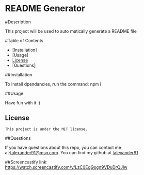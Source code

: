 # README Generator

  #Description

  This project will be used to auto matically generate a README file

  #Table of Contents

  - [Installation]
  - [Usage]
  - [License](#license)
  - [Questions]

  ##Installation

  To Install dpendancies, run the command: npm i

  ##Usage

  Have fun with it :)
  
  ## License
    
    This project is under the MIT license.

  ##Questions

  If you have questions about this repo, you can contact me at:talexander91@msn.com. 
  You can find my github at [talexander91](https://github.com/talexander91/).

##Screencastify link:  https://watch.screencastify.com/v/LzC0EgGogn9VDuDrQJlw

